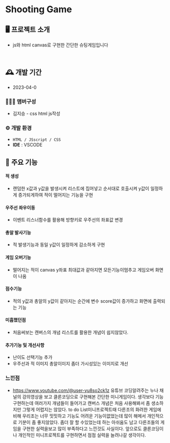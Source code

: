 # Shooting Game


## 🖥️ 프로젝트 소개
- js와 html canvas로 구현한 간단한 슈팅게임입니다
<br>

## 🕰️ 개발 기간
* 2023-04-0

### 🧑‍🤝‍🧑 맴버구성
 - 김지승 - css html js작성


### ⚙️ 개발 환경
- `HTML / JSscript / CSS`
- **IDE** : VSCODE

## 📌 주요 기능
#### 적 생성
- 랜덤한 x값과 y값을 발생시켜 리스트에 집어넣고 순서대로 호출시켜 y값이 일정하게 증가되게하여 적이 떨어지는 기능을 구현

#### 우주선 좌우이동
- 이벤트 리스너함수를 활용해 방향키로 우주선의 좌표값 변경

#### 총알 발사기능
- 적 발생기능과 동일 y값이 일정하게 감소하게 구현

#### 게임 오버기능
- 떨어지는 적이 canvas y좌표 최대값과 같아지면 모든기능이멈추고 게임오버 화면이 나옴

#### 점수기능
- 적의 y값과 총알의 y값이 같아지는 순간에 변수 score값이 증가하고 화면에 출력되는 기능

#### 미흡했던점
- 처음써보는 캔버스의 개념 리스트를 활용한 개념이 쉽지않았다.
#### 추가기능 및 개선사항
- 난이도 선택기능 추가
- 우주선과 적 이미지 총알이미지 좀더 가시성있는 이미지로 개선
### 느낀점
- https://www.youtube.com/@user-yu8so2ck1z 유튜브 코딩알려주는 누나 채널의 강의영상을 보고 클론코딩으로 구현해본 간단한 미니게임이다. 생각보다 기능구현하는데 여러가지 개념들이 들어가고 캔버스 개념은 처음 사용해봐서 좀 생소하지만 그렇게 어렵지는 않았다. to do List미니프로젝트때 다른조의 화려한 게임에 비해 우리조는 너무 밋밋하고 기능도 어려운 기능이없었는데 많이 해메서 개인적으로 기분이 좀 좋지않았다. 좀더 잘 할 수있었는데 하는 아쉬움도 남고 다른조들의 게임을 구현한 실력을보고 많이 부족하다고 느낀것도 사실이다. 앞으로도 클론코딩이나 개인적인 미니프로젝트를 구현하면서 점점 실력을 늘려나갈 생각이다.

